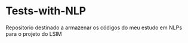 # Tests-with-NLP
Repositorio destinado a armazenar os códigos do meu estudo em NLPs para o projeto do LSIM
